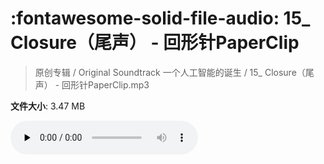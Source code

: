 # :fontawesome-solid-file-audio: 15_ Closure（尾声） - 回形针PaperClip

> 原创专辑 / Original Soundtrack 一个人工智能的诞生 / 15_ Closure（尾声） - 回形针PaperClip.mp3

**文件大小**: 3.47 MB

<audio preload="none" controls><source src="https://file.hsyhx.top/原创专辑/基本操作_一个人工智能的诞生_Original_Soundtrack/15_ Closure（尾声） - 回形针PaperClip.mp3" type="audio/mpeg">您的浏览器不支持此音频格式</audio>
